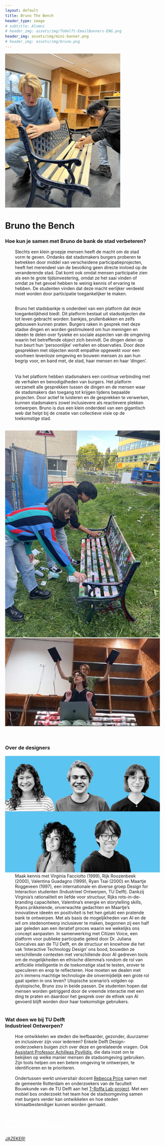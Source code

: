 ```yaml
---
layout: default
title: Bruno The Bench
header_type: image
# subtitle: Alumni
# header_img: assets/img/TUdelft-EmailBanners-ENG.png
header_img: assets/img/mini-banner.png
# header_img: assets/img/bruno.png
---
```


<!-- <img src="/assets/img/mini-banner.png" alt="Card image cap"> -->
<img src="/assets/img/02BrunoTheBench/BrunoTheBench001.jpg" alt="Card image cap" 
  style="max-height:500px;
    max-width:500px;
    height:auto;
    width:auto;">
<br> 


<!-- ## Title 1 -->
<div class="card bruno-card shadow">
<div class="card-body">
<h1 class="card-title text-center NeueMachina-project">Bruno the Bench</h1>
<h3 class="text-center NeueMachina-h4">Hoe kun je samen met Bruno de bank de stad verbeteren?</h3>
  <div class="card-body text-center" style="margin-left: 2rem;margin-right: 2rem;">
Slechts een klein groepje mensen heeft de macht om de stad vorm te geven. Ondanks dat stadsmakers
burgers proberen te betrekken door middel van verscheidene participatieprojecten, heeft het merendeel
van de bevolking geen directe invloed op de veranderende stad. Dat komt ook omdat mensen participatie
zien als een te grote tijdsinvestering, omdat ze het saai vinden of omdat ze het gevoel hebben te weinig
kennis of ervaring te hebben. De studenten vinden dat deze macht eerlijker verdeeld moet worden door
participatie toegankelijker te maken.<br>
<br>

Bruno het stadsbankje is onderdeel van een platform dat deze toegankelijkheid biedt. Dit platform bestaat
uit stadsobjecten die tot leven gebracht worden: bankjes, prullenbakken en zelfs gebouwen kunnen
praten. Burgers raken in gesprek met deze stadse dingen en worden gestimuleerd om hun meningen en
ideeën te delen over fysieke en sociale aspecten van de omgeving waarin het betreffende object zich
bevindt. De dingen delen op hun beurt hun ‘persoonlijke’ verhalen en observaties. Door deze gesprekken
met objecten wordt empathie opgewekt voor een voorheen levenloze omgeving en bouwen mensen zo
aan hun begrip voor, en band met, de stad, haar mensen en haar ‘dingen’.<br>  
<br>
Via het platform hebben stadsmakers een continue verbinding met de verhalen en benodigdheden van
burgers. Het platform verzamelt alle gesprekken tussen de dingen en de mensen waar de stadsmakers
dan toegang tot krijgen tijdens bepaalde projecten. Door actief te luisteren en de gesprekken te
verwerken, kunnen stadsmakers zowel inclusievere als reactievere plekken ontwerpen. Bruno is dus een
klein onderdeel van een gigantisch web dat helpt bij de creatie van collectieve visie op de toekomstige
stad.
  </div>
</div>
</div>
<br>
<div class="container">
  <div class="row">
    <div class="col-sm">
      <img src="/assets/img/02BrunoTheBench/BrunoTheBench002.jpg" alt="Card image cap">
    </div>
    <div class="col-sm">
      <img src="/assets/img/02BrunoTheBench/BrunoTheBench003.jpg" alt="Card image cap">
    </div>
  </div>
  <br>
</div>
<br>
<!-- ## Title 2 -->
<div class="card white-card shadow">
<div class="card-body">
<h3 class="card-title text-center NeueMachina-h3">Over de designers</h3>
<img src="/assets/img/02BrunoTheBench/BrunoTheBench-ProfileImage.jpg" alt="Card image cap">
  <div class="card-body text-center" style="margin-left: 2rem;margin-right: 2rem;">
Maak kennis met Virginia Facciotto (1999), Rijk Roozenbeek (2000), Valentina Guadagno (1999), Ryan
Tsai (2000) en Maartje Roggeveen (1997), een internationale en diverse groep Design for Interaction
studenten (Industrieel Ontwerpen, TU Delft). Dankzij Virginia’s rationaliteit en liefde voor structuur, Rijks
rots-in-de-branding capaciteiten, Valentina’s energie en storytelling skills, Ryans prikkelende,
onverwachte gedachten en Maartje’s innovatieve ideeën en positiviteit is het hen gelukt een pratende
bank te ontwerpen. Met als basis de mogeljikheden van AI en de wil om stedenontwerp inclusiever te
maken, begonnen zij een half jaar geleden aan een iteratief proces waarin we wekelijks ons concept
aanpasten. In samenwerking met Citizen Voice, een platform voor publieke participatie geleid door Dr.
Juliana Goncalves aan de TU Delft, en de structuur en knowhow die het vak ‘Interactive Technology
Design’ ons bood, bouwden ze verschillende contexten met verschillende door AI gedreven tools om de
mogelijkheden en ethische dilemma’s rondom de rol van artificiële intelligentie in de toekomstige stad te
testen, erover te speculeren en erop te reflecteren. Hoe moeten we dealen met zo’n immens machtige
technologie die onvermijdelijk een grote rol gaat spelen in ons leven? Utopische scenario’s volgden op
dystopische, Bruno zou in beide passen. De studenten hopen dat mensen worden getriggerd door de
vreemde interactie met een ding te praten en daardoor het gesprek over de ethiek van AI gevoerd blijft
worden door haar toekomstige gebruikers.
  </div>
</div>
</div>
<br>
<!-- ## Title 3   -->
<div class="card white-card shadow">
<div class="card-body">
<h3 class="card-title text-center NeueMachina-h3">Wat doen we bij TU Delft<br> Industrieel Ontwerpen?</h3>
  <div class="card-body text-center" style="margin-left: 2rem;margin-right: 2rem;">
Hoe ontwikkelen we steden die leefbaarder, gezonder, duurzamer en inclusiever zijn voor
iedereen? Enkele Delft Design-onderzoekers buigen zich over deze en gerelateerde vragen.
Ook <a href="https://www.youtube.com/watch?v=co3q_DAEt1E"><u>Assistant Professor Achilleas Psyllidis</u></a>, die data inzet om te bekijken op welke manier
mensen de stadsomgeving gebruiken. Zijn tools helpen om een betere omgeving te ontwerpen,
te identificeren en te prioriteren.<br><br>
Ondertussen werkt universitair docent <a href="https://www.tudelft.nl/io/over-io/personen/price-ra#:~:text=Rebecca%2520Anne%2520Price%2520is%2520a,multi%252Dleveled%2520and%2520networked%2520innovation."><u>Rebecca Price</u></a> samen met de gemeente Rotterdam en
onderzoekers van de faculteit Bouwkunde van de TU Delft aan het <a href="https://www.tudelft.nl/en/2023/io/june/mobile-forest-project-aims-to-green-the-city-together-with-citizens"><u>T-Roffa Lab-project</u></a>. Met een
mobiel bos onderzoekt het team hoe de stadsomgeving samen met burgers verder kan
ontwikkelen en hoe steden klimaatbestendiger kunnen worden gemaakt.
  </div>
</div>
</div>
<br>
<div class="card text-center  blue-card shadow">
  <div class="card-body">
    <h5 class="card-title NeueMachina-h4" style="color:white;">MEER WETEN OVER <br>TU DELFT EN HIER STUDEREN?</h5>
    <a href="https://www.tudelft.nl/onderwijs/praktische-zaken/voorzieningen" class="btn btn-primary NeueMachina">JAZEKER!</a>
  </div>
</div>